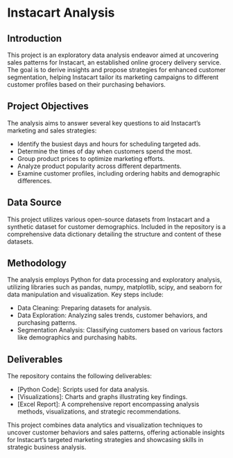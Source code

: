 # Instacart Analysis

## Introduction
This project is an exploratory data analysis endeavor aimed at uncovering sales patterns for Instacart, an established online grocery delivery service. The goal is to derive insights and propose strategies for enhanced customer segmentation, helping Instacart tailor its marketing campaigns to different customer profiles based on their purchasing behaviors.

## Project Objectives
The analysis aims to answer several key questions to aid Instacart’s marketing and sales strategies:

+ Identify the busiest days and hours for scheduling targeted ads.
+ Determine the times of day when customers spend the most.
+ Group product prices to optimize marketing efforts.
+ Analyze product popularity across different departments.
+ Examine customer profiles, including ordering habits and demographic differences.

## Data Source
This project utilizes various open-source datasets from Instacart and a synthetic dataset for customer demographics. Included in the repository is a comprehensive data dictionary detailing the structure and content of these datasets. 

## Methodology
The analysis employs Python for data processing and exploratory analysis, utilizing libraries such as pandas, numpy, matplotlib, scipy, and seaborn for data manipulation and visualization. Key steps include:

+ Data Cleaning: Preparing datasets for analysis.
+ Data Exploration: Analyzing sales trends, customer behaviors, and purchasing patterns.
+ Segmentation Analysis: Classifying customers based on various factors like demographics and purchasing habits.

## Deliverables
The repository contains the following deliverables:

+ [Python Code]: Scripts used for data analysis.
+ [Visualizations]: Charts and graphs illustrating key findings.
+ [Excel Report]: A comprehensive report encompassing analysis methods, visualizations, and strategic recommendations.

This project combines data analytics and visualization techniques to uncover customer behaviors and sales patterns, offering actionable insights for Instacart’s targeted marketing strategies and showcasing skills in strategic business analysis.
